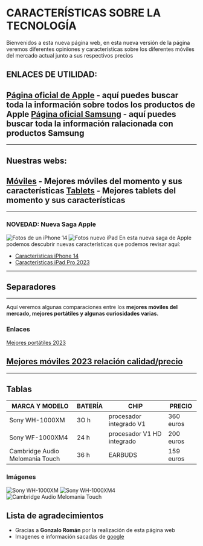 # CARACTERÍSTICAS SOBRE LA TECNOLOGÍA
Bienvenidos a esta nueva página web, en esta nueva versión de la página veremos diferentes opiniones y características sobre los diferentes móviles del mercado actual junto a sus respectivos precios
## ENLACES DE UTILIDAD:
[Página oficial de Apple](https://www.apple.com/es) - aquí puedes buscar toda la información sobre todos los productos de Apple
[Página oficial Samsung](https://www.samsung.com/es) - aquí puedes buscar toda la información ralacionada con productos Samsung
-----------------
-----------------
## Nuestras webs:
[Móviles](./moviles.md) - Mejores móviles del momento y sus características
[Tablets](./tablets.md) - Mejores tablets del momento y sus características
---------------
---------------
### NOVEDAD: Nueva Saga Apple
![Fotos de un iPhone 14](https://www.apple.com/newsroom/images/product/iphone/geo/Apple-iPhone-14-iPhone-14-Plus-hero-220907-geo_Full-Bleed-Image.jpg.large.jpg) 
![Fotos nuevo iPad](https://d500.epimg.net/cincodias/imagenes/2023/04/17/tablets/1681737319_043937_1681737450_noticia_normal.jpg)
En esta nueva saga de Apple podemos descubrir nuevas características que podemos revisar aquí:
* [Características iPhone 14](https://www.apple.com/es/iphone-14/specs/)
* [Características iPad Pro 2023](https://www.apple.com/es/ipad-pro/specs/) 
----------------
Separadores
----------------
----------------
Aquí veremos algunas comparaciones entre los **mejores móviles del mercado, mejores portátiles y algunas curiosidades varias.**
### Enlaces
[Mejores portátiles 2023](https://www.xataka.com/seleccion/buscando-mejor-portatil-relacion-calidad-precio-recomendaciones-compra-funcion-uso-nueve-modelos-destacados)

[Mejores móviles 2023 relación calidad/precio](https://www.xatakandroid.com/guias-de-compra/mejores-moviles-2020-relacion-calidad-precio)
---------------
---------------
## Tablas
| MARCA Y MODELO | BATERÍA | CHIP | PRECIO |
| --- | --- | --- | --- |
| Sony WH-1000XM | 3O h | procesador integrado V1 | 360 euros |
| Sony WF-1000XM4 | 24 h | procesador V1 HD integrado | 200 euros |
| Cambridge Audio Melomania Touch | 36 h | EARBUDS | 159 euros |
### Imágenes
![Sony WH-1000XM](https://www.notebookcheck.net/fileadmin/Notebooks/News/_nc3/download_1_7_8.jpg)
![Sony WH-1000XM4](https://elrincongeek.es/wp-content/uploads/2022/12/sony-wf-1000xm4-best-wireless-earbuds.jpeg)
![Cambridge Audio Melomania Touch](https://www.trustedreviews.com/wp-content/uploads/sites/54/2021/01/Melomania-Touch-side-on.jpg)
## Lista de agradecimientos
* Gracias a **Gonzalo Román** por la realización de esta página web
* Imagenes e información sacadas de [google](www.google.es) 